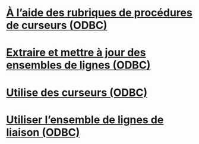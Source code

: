 # [À l’aide des rubriques de procédures de curseurs (ODBC)](using-cursors-how-to-topics-odbc.md)
# [Extraire et mettre à jour des ensembles de lignes (ODBC)](fetch-and-update-rowsets-odbc.md)
# [Utilise des curseurs (ODBC)](use-cursors-odbc.md)
# [Utiliser l’ensemble de lignes de liaison (ODBC)](use-rowset-binding-odbc.md)
